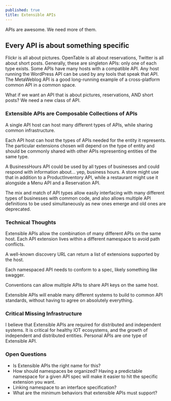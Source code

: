```yaml
---
published: true
title: Extensible APIs
---
```

APIs are awesome. We need more of them.

## Every API is about something specific
Flickr is all about pictures. OpenTable is all about reservations, Twitter is all about short posts.
Generally, these are singleton APIs: only one of each type exists.
Some APIs have many hosts with a compatible API. Any host running the WordPress API can be used by any tools that speak that API. The MetaWeblog API is a good long-running example of a cross-platform common API in a common space.

What if we want an API that is about pictures, reservations, AND short posts? We need a new class of API.

### Extensible APIs are Composable Collections of APIs

A single API host can host many different types of APIs, while sharing common infrastructure.

Each API host can host the types of APIs needed for the entity it represents. The particular extensions chosen will depend on the type of entity and should be commonly shared with other APIs representing entities of the same type.

A BusinessHours API could be used by all types of businesses and could respond with information about... yep, business hours. A store might use that in addition to a ProductInventory API, while a restaurant might use it alongside a Menu API and a Reservation API.

The mix and match of API types allow easily interfacing with many different types of businesses with common code, and also allows multiple API definitions to be used simultaneously as new ones emerge and old ones are deprecated.

### Technical Thoughts

Extensible APIs allow the combination of many different APIs on the same host. 
Each API extension lives within a different namespace to avoid path conflicts.

A well-known discovery URL can return a list of extensions supported by the host.

Each namespaced API needs to conform to a spec, likely something like swagger.

Conventions can allow multiple APIs to share API keys on the same host.

Extensible APIs will enable many different systems to build to common API standards, without having to agree on absolutely everything.

### Critical Missing Infrastructure
I believe that Extensible APIs are required for distributed and independent systems. It is critical for healthy IOT ecosystems, and the growth of independent and distributed entities. Personal APIs are one type of Extensible API.

### Open Questions
- Is Extensible APIs the right name for this?
- How should namespaces be organized? Having a predictable namespace for a given API spec will make it easier to hit the specific extension you want.
- Linking namespace to an interface specification?
- What are the minimum behaviors that extensible APIs must support?